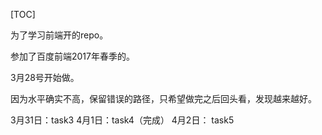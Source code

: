 [TOC]

为了学习前端开的repo。

参加了百度前端2017年春季的。

3月28号开始做。

因为水平确实不高，保留错误的路径，只希望做完之后回头看，发现越来越好。

3月31日：task3
4月1日：task4（完成）
4月2日： task5 


